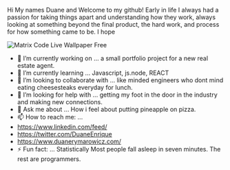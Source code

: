 Hi My names Duane and Welcome to my github! 
Early in life I always had a passion for taking things apart and understanding how they work, always looking at something beyond the final product, the hard work, and process for how something came to be. I hope 



![Matrix Code Live Wallpaper Free](https://user-images.githubusercontent.com/88947459/133857581-66e0127d-45a0-48b9-99a8-fdd03c6d6945.gif)








- 🔭 I’m currently working on ... a small portfolio project for a new real estate agent. 
- 🌱 I’m currently learning ... Javascript, js.node, REACT
- 👯 I’m looking to collaborate with ... like minded engineers who dont mind eating cheesesteaks everyday for lunch. 
- 🤔 I’m looking for help with ... getting my foot in the door in the industry and making new connections. 
- 💬 Ask me about ... How i feel about putting pineapple on pizza.
- 📫 How to reach me: ... 
- https://www.linkedin.com/feed/
- https://twitter.com/DuaneEnrique
- https://www.duanerymarowicz.com/
- ⚡ Fun fact: ... 
Statistically Most people fall asleep in seven minutes. The rest are programmers. 


